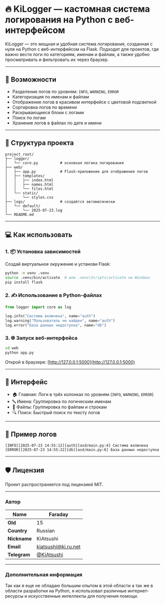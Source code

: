 # 🔥 KiLogger — кастомная система логирования на Python с веб-интерфейсом

KiLogger — это мощная и удобная система логирования, созданная с нуля на Python с веб-интерфейсом на Flask. Подходит для проектов, где важно вести логи по категориям, именам и файлам, а также удобно просматривать и фильтровать их через браузер.

---

## 🚀 Возможности

- Разделение логов по уровням: `INFO`, `WARNING`, `ERROR`
- Категоризация по именам и файлам
- Отображение логов в красивом интерфейсе с цветовой подсветкой
- Сортировка логов по времени
- Раскрывающиеся блоки с логами
- Поиск по логам
- Хранение логов в файлах по дате и имени

---

## 🧩 Структура проекта

```
project_root/
├── logger/
│   └── core.py          # основная логика логирования
├── web/
│   ├── app.py           # Flask-приложение для отображения логов
│   ├── templates/
│   │   ├── index.html
│   │   ├── names.html
│   │   └── files.html
│   └── static/
│       └── styles.css
├── logs/                # создаётся автоматически
│   └── default/
│       └── 2025-07-23.log
└── README.md
```

---

## 💻 Как использовать

### 1. 📦 Установка зависимостей

Создай виртуальное окружение и установи Flask:

```bash
python -m venv .venv
source .venv/bin/activate  # или .venv\Scripts\activate на Windows
pip install flask
```

### 2. ✍️ Использование в Python-файлах

```python
from logger import core as log

log.info("Система включена", name="auth")
log.warning("Пользователь не найден", name="auth")
log.error("База данных недоступна", name="db")
```

### 3. 🌐 Запуск веб-интерфейса

```bash
cd web
python app.py
```

Открой в браузере: [http://127.0.0.1:5000](http://127.0.0.1:5000)

---

## 🔎 Интерфейс

- 🏠 Главная: Логи в трёх колонках по уровням (`INFO`, `WARNING`, `ERROR`)
- 🔤 Имена: Группировка по логическим именам
- 📄 Файлы: Группировка по файлам и строкам
- 🔍 Поиск: Быстрый поиск по тексту логов

---

## 📂 Пример логов

```
[INFO][2025-07-23 14:55:12][auth][asd/main.py:4] Система включена
[ERROR][2025-07-23 14:55:22][db][asd/main.py:6] База данных недоступна
```

---

## 🛡 Лицензия

Проект распространяется под лицензией MIT.

---
### Автор

| **Name** | Faraday |
|-------------------|---------|
| **Old**          | 15      |
| **Country** | Russian |
| **Nickname** | KiAtsushi |
| **Email** | [kiatsushi@ki.ru.net](mailto:kiatsushi@ki.ru.net) |
| **Telegram** | [@KiAtsushi](https://t.me/KiAtsushi) |

---

### Дополнительная информация

Так как я еще не обладаю большим опытом в этой области а так же в области разработки на Python, я использовал различные интернет-ресурсы и искусственные интеллекты для получения помощи.
